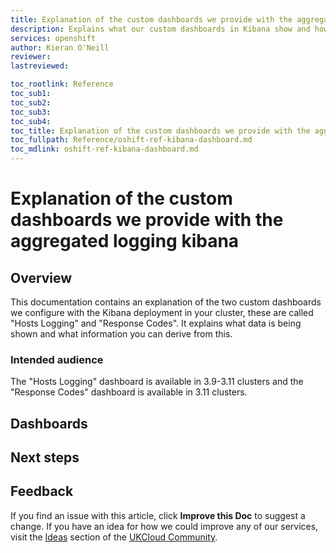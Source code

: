 ```yaml
---
title: Explanation of the custom dashboards we provide with the aggregated logging kibana | UKCloud Ltd
description: Explains what our custom dashboards in Kibana show and how this data can be used.
services: openshift
author: Kieran O'Neill
reviewer:
lastreviewed: 

toc_rootlink: Reference
toc_sub1:
toc_sub2:
toc_sub3:
toc_sub4:
toc_title: Explanation of the custom dashboards we provide with the aggregated logging kibana
toc_fullpath: Reference/oshift-ref-kibana-dashboard.md
toc_mdlink: oshift-ref-kibana-dashboard.md
---
```


# Explanation of the custom dashboards we provide with the aggregated logging kibana

## Overview

This documentation contains an explanation of the two custom dashboards we configure with the Kibana deployment in your cluster, these are called "Hosts Logging" and "Response Codes". It explains what data is being shown and what information you can derive from this. 

### Intended audience

The "Hosts Logging" dashboard is available in 3.9-3.11 clusters and the "Response Codes" dashboard is available in 3.11 clusters.

## Dashboards



## Next steps


## Feedback

If you find an issue with this article, click **Improve this Doc** to suggest a change. If you have an idea for how we could improve any of our services, visit the [Ideas](https://community.ukcloud.com/ideas) section of the [UKCloud Community](https://community.ukcloud.com).
